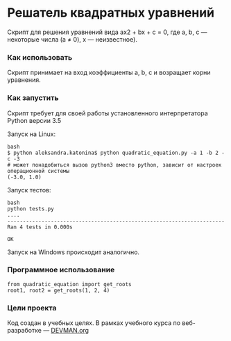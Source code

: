 # Решатель квадратных уравнений

Скрипт для решения уравнений вида ax2 + bx + c = 0, где a, b, c — некоторые числа (a ≠ 0), x — неизвестное).


### Как использовать

Скрипт принимает на вход коэффициенты  a, b, c и возращает корни уравнения.

### Как запустить

Скрипт требует для своей работы установленного интерпретатора Python версии 3.5

Запуск на Linux:

```
bash
$ python aleksandra.katonina$ python quadratic_equation.py -a 1 -b 2 -c -3
# может понадобиться вызов python3 вместо python, зависит от настроек операционной системы
(-3.0, 1.0)
```

Запуск тестов:
```
bash
python tests.py
....
----------------------------------------------------------------------
Ran 4 tests in 0.000s

OK
```

Запуск на Windows происходит аналогично.


### Программное использование
```
from quadratic_equation import get_roots
root1, root2 = get_roots(1, 2, 4)
```

### Цели проекта

Код создан в учебных целях. В рамках учебного курса по веб-разработке ― [DEVMAN.org](https://devman.org)
